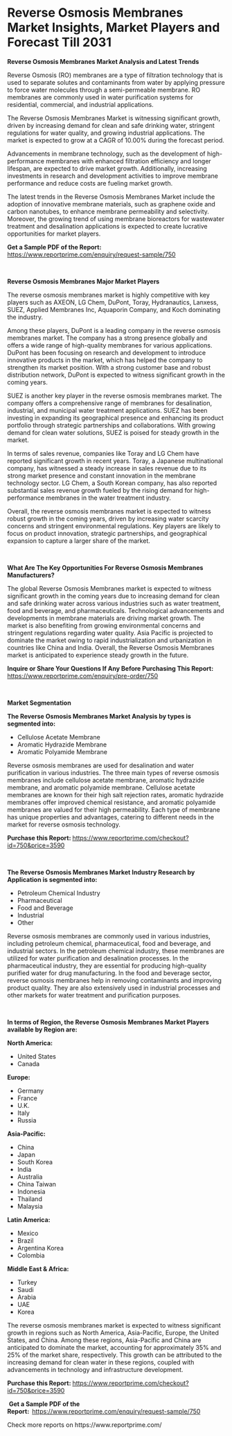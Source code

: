 <p><h1>Reverse Osmosis Membranes Market Insights, Market Players and Forecast Till 2031</h1></p><p><strong>Reverse Osmosis Membranes Market Analysis and Latest Trends</strong></p>
<p><p>Reverse Osmosis (RO) membranes are a type of filtration technology that is used to separate solutes and contaminants from water by applying pressure to force water molecules through a semi-permeable membrane. RO membranes are commonly used in water purification systems for residential, commercial, and industrial applications.</p><p>The Reverse Osmosis Membranes Market is witnessing significant growth, driven by increasing demand for clean and safe drinking water, stringent regulations for water quality, and growing industrial applications. The market is expected to grow at a CAGR of 10.00% during the forecast period.</p><p>Advancements in membrane technology, such as the development of high-performance membranes with enhanced filtration efficiency and longer lifespan, are expected to drive market growth. Additionally, increasing investments in research and development activities to improve membrane performance and reduce costs are fueling market growth.</p><p>The latest trends in the Reverse Osmosis Membranes Market include the adoption of innovative membrane materials, such as graphene oxide and carbon nanotubes, to enhance membrane permeability and selectivity. Moreover, the growing trend of using membrane bioreactors for wastewater treatment and desalination applications is expected to create lucrative opportunities for market players.</p></p>
<p><strong>Get a Sample PDF of the Report:&nbsp;</strong> <a href="https://www.reportprime.com/enquiry/request-sample/750">https://www.reportprime.com/enquiry/request-sample/750</a></p>
<p>&nbsp;</p>
<p><strong>Reverse Osmosis Membranes Major Market Players</strong></p>
<p><p>The reverse osmosis membranes market is highly competitive with key players such as AXEON, LG Chem, DuPont, Toray, Hydranautics, Lanxess, SUEZ, Applied Membranes Inc, Aquaporin Company, and Koch dominating the industry.</p><p>Among these players, DuPont is a leading company in the reverse osmosis membranes market. The company has a strong presence globally and offers a wide range of high-quality membranes for various applications. DuPont has been focusing on research and development to introduce innovative products in the market, which has helped the company to strengthen its market position. With a strong customer base and robust distribution network, DuPont is expected to witness significant growth in the coming years.</p><p>SUEZ is another key player in the reverse osmosis membranes market. The company offers a comprehensive range of membranes for desalination, industrial, and municipal water treatment applications. SUEZ has been investing in expanding its geographical presence and enhancing its product portfolio through strategic partnerships and collaborations. With growing demand for clean water solutions, SUEZ is poised for steady growth in the market.</p><p>In terms of sales revenue, companies like Toray and LG Chem have reported significant growth in recent years. Toray, a Japanese multinational company, has witnessed a steady increase in sales revenue due to its strong market presence and constant innovation in the membrane technology sector. LG Chem, a South Korean company, has also reported substantial sales revenue growth fueled by the rising demand for high-performance membranes in the water treatment industry.</p><p>Overall, the reverse osmosis membranes market is expected to witness robust growth in the coming years, driven by increasing water scarcity concerns and stringent environmental regulations. Key players are likely to focus on product innovation, strategic partnerships, and geographical expansion to capture a larger share of the market.</p></p>
<p>&nbsp;</p>
<p><strong>What Are The Key Opportunities For Reverse Osmosis Membranes Manufacturers?</strong></p>
<p><p>The global Reverse Osmosis Membranes market is expected to witness significant growth in the coming years due to increasing demand for clean and safe drinking water across various industries such as water treatment, food and beverage, and pharmaceuticals. Technological advancements and developments in membrane materials are driving market growth. The market is also benefiting from growing environmental concerns and stringent regulations regarding water quality. Asia Pacific is projected to dominate the market owing to rapid industrialization and urbanization in countries like China and India. Overall, the Reverse Osmosis Membranes market is anticipated to experience steady growth in the future.</p></p>
<p><strong>Inquire or Share Your Questions If Any Before Purchasing This Report:</strong> <a href="https://www.reportprime.com/enquiry/pre-order/750">https://www.reportprime.com/enquiry/pre-order/750</a></p>
<p>&nbsp;</p>
<p><strong>Market Segmentation</strong></p>
<p><strong>The Reverse Osmosis Membranes Market Analysis by types is segmented into:</strong></p>
<p><ul><li>Cellulose Acetate Membrane</li><li>Aromatic Hydrazide Membrane</li><li>Aromatic Polyamide Membrane</li></ul></p>
<p><p>Reverse osmosis membranes are used for desalination and water purification in various industries. The three main types of reverse osmosis membranes include cellulose acetate membrane, aromatic hydrazide membrane, and aromatic polyamide membrane. Cellulose acetate membranes are known for their high salt rejection rates, aromatic hydrazide membranes offer improved chemical resistance, and aromatic polyamide membranes are valued for their high permeability. Each type of membrane has unique properties and advantages, catering to different needs in the market for reverse osmosis technology.</p></p>
<p><strong>Purchase this Report:&nbsp;</strong><a href="https://www.reportprime.com/checkout?id=750&price=3590">https://www.reportprime.com/checkout?id=750&price=3590</a></p>
<p>&nbsp;</p>
<p><strong>The Reverse Osmosis Membranes Market Industry Research by Application is segmented into:</strong></p>
<p><ul><li>Petroleum Chemical Industry</li><li>Pharmaceutical</li><li>Food and Beverage</li><li>Industrial</li><li>Other</li></ul></p>
<p><p>Reverse osmosis membranes are commonly used in various industries, including petroleum chemical, pharmaceutical, food and beverage, and industrial sectors. In the petroleum chemical industry, these membranes are utilized for water purification and desalination processes. In the pharmaceutical industry, they are essential for producing high-quality purified water for drug manufacturing. In the food and beverage sector, reverse osmosis membranes help in removing contaminants and improving product quality. They are also extensively used in industrial processes and other markets for water treatment and purification purposes.</p></p>
<p>&nbsp;</p>
<p><strong>In terms of Region, the Reverse Osmosis Membranes Market Players available by Region are:</strong></p>
<p>
    <p> <strong> North America: </strong>
        <ul>
            <li>United States</li>
            <li>Canada</li>
        </ul>
        </p> 
    <p> <strong> Europe: </strong>
        <ul>
            <li>Germany</li>
            <li>France</li>
            <li>U.K.</li>
            <li>Italy</li>
            <li>Russia</li>
        </ul>
        </p> 
    <p> <strong> Asia-Pacific: </strong>
        <ul>
            <li>China</li>
            <li>Japan</li>
            <li>South Korea</li>
            <li>India</li>
            <li>Australia</li>
            <li>China Taiwan</li>
            <li>Indonesia</li>
            <li>Thailand</li>
            <li>Malaysia</li>
        </ul>
        </p> 
    <p> <strong> Latin America: </strong>
        <ul>
            <li>Mexico</li>
            <li>Brazil</li>
            <li>Argentina Korea</li>
            <li>Colombia</li>
        </ul>
        </p> 
    <p> <strong> Middle East & Africa: </strong>
        <ul>
            <li>Turkey</li>
            <li>Saudi</li>
            <li>Arabia</li>
            <li>UAE</li>
            <li>Korea</li>
        </ul>
    </p>
    </p>
<p><p>The reverse osmosis membranes market is expected to witness significant growth in regions such as North America, Asia-Pacific, Europe, the United States, and China. Among these regions, Asia-Pacific and China are anticipated to dominate the market, accounting for approximately 35% and 25% of the market share, respectively. This growth can be attributed to the increasing demand for clean water in these regions, coupled with advancements in technology and infrastructure development.</p></p>
<p><strong>Purchase this Report: </strong><a href="https://www.reportprime.com/checkout?id=750&price=3590">https://www.reportprime.com/checkout?id=750&price=3590</a></p>
<p>&nbsp;<strong>Get a Sample PDF of the Report:&nbsp;&nbsp;</strong><a href="https://www.reportprime.com/enquiry/request-sample/750">https://www.reportprime.com/enquiry/request-sample/750</a></p>
<p><strong></strong></p>
<p>Check more reports on https://www.reportprime.com/</p>